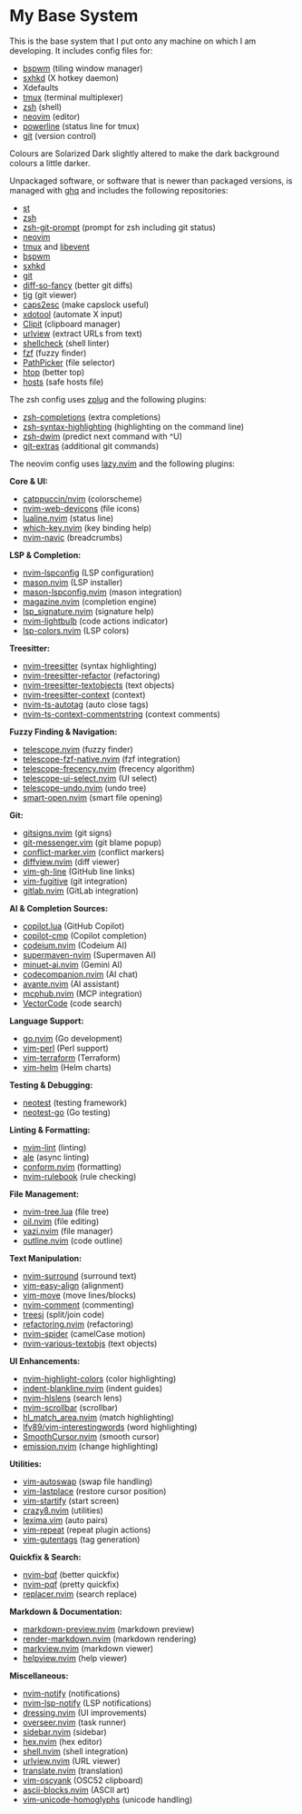 # My Base System

This is the base system that I put onto any machine on which I am developing.
It includes config files for:

- [bspwm](https://github.com/baskerville/bspwm) (tiling window manager)
- [sxhkd](https://github.com/baskerville/sxhkd) (X hotkey daemon)
- Xdefaults
- [tmux](https://tmux.github.io/) (terminal multiplexer)
- [zsh](http://www.zsh.org/) (shell)
- [neovim](https://github.com/neovim/neovim) (editor)
- [powerline](https://github.com/powerline/powerline) (status line for tmux)
- [git](http://www.git-scm.com/) (version control)

Colours are Solarized Dark slightly altered to make the dark background colours
a little darker.

Unpackaged software, or software that is newer than packaged versions, is
managed with [ghq](https://github.com/motemen/ghq) and includes the following
repositories:

- [st](http://git.suckless.org/st/)
- [zsh](git://zsh.git.sf.net/gitroot/zsh/zsh)
- [zsh-git-prompt](https://github.com/olivierverdier/zsh-git-prompt) (prompt for
  zsh including git status)
- [neovim](https://github.com/neovim/neovim)
- [tmux](https://github.com/tmux/tmux) and
  [libevent](https://github.com/libevent/libevent)
- [bspwm](https://github.com/baskerville/bspwm)
- [sxhkd](https://github.com/baskerville/sxhkd)
- [git](https://github.com/git/git)
- [diff-so-fancy](https://github.com/so-fancy/diff-so-fancy) (better git diffs)
- [tig](https://github.com/jonas/tig) (git viewer)
- [caps2esc](https://github.com/oblitum/caps2esc) (make capslock useful)
- [xdotool](https://github.com/jordansissel/xdotool) (automate X input)
- [Clipit](https://github.com/shantzu/ClipIt) (clipboard manager)
- [urlview](https://github.com/sigpipe/urlview) (extract URLs from text)
- [shellcheck](https://github.com/koalaman/shellcheck) (shell linter)
- [fzf](https://github.com/junegunn/fzf) (fuzzy finder)
- [PathPicker](https://github.com/facebook/PathPicker) (file selector)
- [htop](https://github.com/hishamhm/htop) (better top)
- [hosts](https://github.com/StevenBlack/hosts) (safe hosts file)

The zsh config uses [zplug](https://github.com/b4b4r07/zplug) and the following
plugins:

- [zsh-completions](https://github.com/zsh-users/zsh-completions) (extra
  completions)
- [zsh-syntax-highlighting](https://github.com/zsh-users/zsh-syntax-highlighting)
  (highlighting on the command line)
- [zsh-dwim](https://github.com/oknowton/zsh-dwim) (predict next command with
  ^U)
- [git-extras](https://github.com/tj/git-extras) (additional git commands)

The neovim config uses [lazy.nvim](https://github.com/folke/lazy.nvim) and the
following plugins:

**Core & UI:**

- [catppuccin/nvim](https://github.com/catppuccin/nvim) (colorscheme)
- [nvim-web-devicons](https://github.com/nvim-tree/nvim-web-devicons) (file icons)
- [lualine.nvim](https://github.com/nvim-lualine/lualine.nvim) (status line)
- [which-key.nvim](https://github.com/folke/which-key.nvim) (key binding help)
- [nvim-navic](https://github.com/SmiteshP/nvim-navic) (breadcrumbs)

**LSP & Completion:**

- [nvim-lspconfig](https://github.com/neovim/nvim-lspconfig) (LSP configuration)
- [mason.nvim](https://github.com/williamboman/mason.nvim) (LSP installer)
- [mason-lspconfig.nvim](https://github.com/williamboman/mason-lspconfig.nvim) (mason integration)
- [magazine.nvim](https://github.com/iguanacucumber/magazine.nvim) (completion engine)
- [lsp_signature.nvim](https://github.com/ray-x/lsp_signature.nvim) (signature help)
- [nvim-lightbulb](https://github.com/kosayoda/nvim-lightbulb) (code actions indicator)
- [lsp-colors.nvim](https://github.com/folke/lsp-colors.nvim) (LSP colors)

**Treesitter:**

- [nvim-treesitter](https://github.com/nvim-treesitter/nvim-treesitter) (syntax highlighting)
- [nvim-treesitter-refactor](https://github.com/nvim-treesitter/nvim-treesitter-refactor) (refactoring)
- [nvim-treesitter-textobjects](https://github.com/nvim-treesitter/nvim-treesitter-textobjects) (text objects)
- [nvim-treesitter-context](https://github.com/nvim-treesitter/nvim-treesitter-context) (context)
- [nvim-ts-autotag](https://github.com/windwp/nvim-ts-autotag) (auto close tags)
- [nvim-ts-context-commentstring](https://github.com/JoosepAlviste/nvim-ts-context-commentstring) (context comments)

**Fuzzy Finding & Navigation:**

- [telescope.nvim](https://github.com/nvim-telescope/telescope.nvim) (fuzzy finder)
- [telescope-fzf-native.nvim](https://github.com/nvim-telescope/telescope-fzf-native.nvim) (fzf integration)
- [telescope-frecency.nvim](https://github.com/nvim-telescope/telescope-frecency.nvim) (frecency algorithm)
- [telescope-ui-select.nvim](https://github.com/nvim-telescope/telescope-ui-select.nvim) (UI select)
- [telescope-undo.nvim](https://github.com/debugloop/telescope-undo.nvim) (undo tree)
- [smart-open.nvim](https://github.com/danielfalk/smart-open.nvim) (smart file opening)

**Git:**

- [gitsigns.nvim](https://github.com/lewis6991/gitsigns.nvim) (git signs)
- [git-messenger.vim](https://github.com/rhysd/git-messenger.vim) (git blame popup)
- [conflict-marker.vim](https://github.com/rhysd/conflict-marker.vim) (conflict markers)
- [diffview.nvim](https://github.com/sindrets/diffview.nvim) (diff viewer)
- [vim-gh-line](https://github.com/ruanyl/vim-gh-line) (GitHub line links)
- [vim-fugitive](https://github.com/tpope/vim-fugitive) (git integration)
- [gitlab.nvim](https://github.com/harrisoncramer/gitlab.nvim) (GitLab integration)

**AI & Completion Sources:**

- [copilot.lua](https://github.com/zbirenbaum/copilot.lua) (GitHub Copilot)
- [copilot-cmp](https://github.com/zbirenbaum/copilot-cmp) (Copilot completion)
- [codeium.nvim](https://github.com/Exafunction/codeium.nvim) (Codeium AI)
- [supermaven-nvim](https://github.com/supermaven-inc/supermaven-nvim) (Supermaven AI)
- [minuet-ai.nvim](https://github.com/milanglacier/minuet-ai.nvim) (Gemini AI)
- [codecompanion.nvim](https://github.com/olimorris/codecompanion.nvim) (AI chat)
- [avante.nvim](https://github.com/yetone/avante.nvim) (AI assistant)
- [mcphub.nvim](https://github.com/ravitemer/mcphub.nvim) (MCP integration)
- [VectorCode](https://github.com/Davidyz/VectorCode) (code search)

**Language Support:**

- [go.nvim](https://github.com/ray-x/go.nvim) (Go development)
- [vim-perl](https://github.com/vim-perl/vim-perl) (Perl support)
- [vim-terraform](https://github.com/hashivim/vim-terraform) (Terraform)
- [vim-helm](https://github.com/towolf/vim-helm) (Helm charts)

**Testing & Debugging:**

- [neotest](https://github.com/nvim-neotest/neotest) (testing framework)
- [neotest-go](https://github.com/nvim-neotest/neotest-go) (Go testing)

**Linting & Formatting:**

- [nvim-lint](https://github.com/mfussenegger/nvim-lint) (linting)
- [ale](https://github.com/dense-analysis/ale) (async linting)
- [conform.nvim](https://github.com/stevearc/conform.nvim) (formatting)
- [nvim-rulebook](https://github.com/chrisgrieser/nvim-rulebook) (rule checking)

**File Management:**

- [nvim-tree.lua](https://github.com/nvim-tree/nvim-tree.lua) (file tree)
- [oil.nvim](https://github.com/stevearc/oil.nvim) (file editing)
- [yazi.nvim](https://github.com/mikavilpas/yazi.nvim) (file manager)
- [outline.nvim](https://github.com/hedyhli/outline.nvim) (code outline)

**Text Manipulation:**

- [nvim-surround](https://github.com/kylechui/nvim-surround) (surround text)
- [vim-easy-align](https://github.com/junegunn/vim-easy-align) (alignment)
- [vim-move](https://github.com/matze/vim-move) (move lines/blocks)
- [nvim-comment](https://github.com/terrortylor/nvim-comment) (commenting)
- [treesj](https://github.com/Wansmer/treesj) (split/join code)
- [refactoring.nvim](https://github.com/ThePrimeagen/refactoring.nvim) (refactoring)
- [nvim-spider](https://github.com/chrisgrieser/nvim-spider) (camelCase motion)
- [nvim-various-textobjs](https://github.com/chrisgrieser/nvim-various-textobjs) (text objects)

**UI Enhancements:**

- [nvim-highlight-colors](https://github.com/brenoprata10/nvim-highlight-colors) (color highlighting)
- [indent-blankline.nvim](https://github.com/lukas-reineke/indent-blankline.nvim) (indent guides)
- [nvim-hlslens](https://github.com/kevinhwang91/nvim-hlslens) (search lens)
- [nvim-scrollbar](https://github.com/petertriho/nvim-scrollbar) (scrollbar)
- [hl_match_area.nvim](https://github.com/rareitems/hl_match_area.nvim) (match highlighting)
- [lfv89/vim-interestingwords](https://github.com/lfv89/vim-interestingwords) (word highlighting)
- [SmoothCursor.nvim](https://github.com/gen740/SmoothCursor.nvim) (smooth cursor)
- [emission.nvim](https://github.com/aileot/emission.nvim) (change highlighting)

**Utilities:**

- [vim-autoswap](https://github.com/gioele/vim-autoswap) (swap file handling)
- [vim-lastplace](https://github.com/farmergreg/vim-lastplace) (restore cursor position)
- [vim-startify](https://github.com/mhinz/vim-startify) (start screen)
- [crazy8.nvim](https://github.com/zsugabubus/crazy8.nvim) (utilities)
- [lexima.vim](https://github.com/cohama/lexima.vim) (auto pairs)
- [vim-repeat](https://github.com/tpope/vim-repeat) (repeat plugin actions)
- [vim-gutentags](https://github.com/ludovicchabant/vim-gutentags) (tag generation)

**Quickfix & Search:**

- [nvim-bqf](https://github.com/kevinhwang91/nvim-bqf) (better quickfix)
- [nvim-pqf](https://github.com/yorickpeterse/nvim-pqf) (pretty quickfix)
- [replacer.nvim](https://github.com/gabrielpoca/replacer.nvim) (search replace)

**Markdown & Documentation:**

- [markdown-preview.nvim](https://github.com/iamcco/markdown-preview.nvim) (markdown preview)
- [render-markdown.nvim](https://github.com/MeanderingProgrammer/render-markdown.nvim) (markdown rendering)
- [markview.nvim](https://github.com/OXY2DEV/markview.nvim) (markdown viewer)
- [helpview.nvim](https://github.com/OXY2DEV/helpview.nvim) (help viewer)

**Miscellaneous:**

- [nvim-notify](https://github.com/rcarriga/nvim-notify) (notifications)
- [nvim-lsp-notify](https://github.com/mrded/nvim-lsp-notify) (LSP notifications)
- [dressing.nvim](https://github.com/stevearc/dressing.nvim) (UI improvements)
- [overseer.nvim](https://github.com/stevearc/overseer.nvim) (task runner)
- [sidebar.nvim](https://github.com/sidebar-nvim/sidebar.nvim) (sidebar)
- [hex.nvim](https://github.com/RaafatTurki/hex.nvim) (hex editor)
- [shell.nvim](https://github.com/siadat/shell.nvim) (shell integration)
- [urlview.nvim](https://github.com/axieax/urlview.nvim) (URL viewer)
- [translate.nvim](https://github.com/uga-rosa/translate.nvim) (translation)
- [vim-oscyank](https://github.com/ojroques/vim-oscyank) (OSC52 clipboard)
- [ascii-blocks.nvim](https://github.com/superhawk610/ascii-blocks.nvim) (ASCII art)
- [vim-unicode-homoglyphs](https://github.com/Konfekt/vim-unicode-homoglyphs) (unicode handling)
